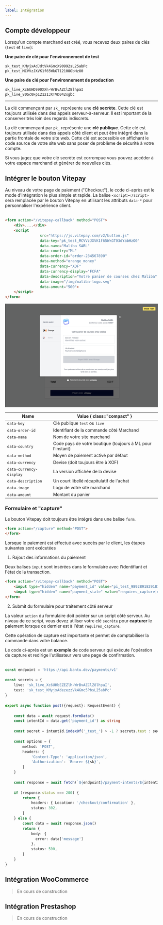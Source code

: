 ```yaml
---
label: Intégration
---
```


## Compte développeur

Lorsqu'un compte marchand est créé, vous recevez deux paires de clés (`test` et `live`):

**Une paire de clé pour l'environnement de test**
```
sk_test_KMyjxAdJdtVk4GmcX90992sL25abPc
pk_test_MCVVzJXVK1f65WkGT1210OObHzO0
```

**Une paire de clé pour l'environnement de production**
```
sk_live_Xc6UHD990XXh-WrBvAZClZ8lhpaI
pk_live_80Sc0Fp121213XTVD042xgbc
```

<hr />

La clé commençant par `sk_` représente une **clé secrète**. Cette clé est toujours utilisée dans des appels
serveur-à-serveur. Il est important de la conserver très loin des regards indiscrets.

La clé commençant par `pk_` représente une **clé publique**. Cette clé est toujours utilisée dans des appels
côté client et peut être intégré dans la partie frontale de votre site web. Cette clé est accessible en
affichant le code source de votre site web sans poser de problème de sécurité à votre compte.

Si vous jugez que votre clé secrète est corrompue vous pouvez accéder à votre espace marchand et générer de  nouvelles clés.


## Intégrer le bouton Vitepay

Au niveau de votre page de paiement ("Checkout"), le code ci-après est le mode d'intégration le plus simple et rapide.
La balise `<script></script>` sera remplacée par le bouton Vitepay en utilisant les attributs `data-*` pour personnaliser l'expérience client.

```html

<form action="/vitepay-callback" method="POST">
    <div>....</div>
    <script
                src="https://js.vitepay.com/v2/button.js"
                data-key="pk_test_MCVVzJXVK1f65WkGT03dYabHzO0"
                data-name="Maliba SARL"
                data-country="ML"
                data-order-id="order-234567890"
                data-method="orange_money"
                data-currency="XOF"
                data-currency-display="FCFA"
                data-description="Votre panier de courses chez Maliba"
                data-image="/img/maliba-logo.svg"
                data-amount="500">
    </script>
</form>
```

![](./static/img/demo-popup.png)

Name                    | Value { class="compact" }
---                     | ---
`data-key`              | Clé publique `test` ou `live`
`data-order-id`         | Identifiant de la commande côté Marchand
`data-name`             | Nom de votre site marchand
`data-country`          | Code pays de votre boutique (toujours à ML pour l'instant)
`data-method`           | Moyen de paiement activé par défaut
`data-currency`         | Devise (doit toujours être à XOF)
`data-currency-display` | La version affichée de la devise
`data-description`      | Un court libellé récapitulatif de l'achat
`data-image`            | Logo de votre site marchand
`data-amount`           | Montant du panier

### Formulaire et "capture"

Le bouton Vitepay doit toujours être intégré dans une balise `form`.

```html
<form action="/capture" method="POST">
</form>
```

Lorsque le paiement est effectué avec succès par le client, les étapes suivantes sont exécutées

1. Rajout des informations du paiement

Deux balises `input` sont insérées dans le formulaire avec l'identifiant et l'état de la transaction.

```html
<form action="/vitepay-callback" method="POST">
    <input type="hidden" name="payment_id" value="pi_test_9892891829181"/>
    <input type="hidden" name="payment_state" value="requires_capture|cancelled"/>
</form>
```

2. Submit du formulaire pour traitement côté serveur

La valeur `action` du formulaire doit pointer sur un script côté serveur. Au niveau de ce script,
vous devez utiliser votre clé `secrète` pour **capturer** le paiement lorsque ce dernier est à l'état `requires_capture`. 

Cette opération de capture est importante et permet de comptabiliser la commande dans votre balance. 

Le code ci-après est un **exemple** de code serveur qui exécute l'opération de capture et redirige l'utilisateur
vers une page de confirmation. 

```typescript

const endpoint = 'https://api.bantu.dev/payments/v1'

const secrets = {
    live: 'sk_live_Xc6UHbEZEZlh-WrBvAZClZ8lhpaI',
    test: 'sk_test_KMyjxAdezezzVk4Gmc5PbsL25abPc'
}

export async function post({request}: RequestEvent) {

    const data = await request.formData()
    const intentId = data.get('payment_id') as string

    const secret = intentId.indexOf('_test_') > -1 ? secrets.test : secrets.live

    const options = {
        method: 'POST',
        headers: {
            'Content-Type': 'application/json',
            'Authorization': `Bearer ${sk}`,
        }
    }
    
    const response = await fetch(`${endpoint}/payment-intents/${intentId}/capture`, options)
    
    if (response.status === 200) {
        return {
            headers: { Location: '/checkout/confirmation' },
            status: 302,
        }
    } else {
        const data = await response.json()
        return {
            body: { 
              error: data['message']
            },
            status: 500,
        }
    }
}
```


## Intégration WooCommerce

> En cours de construction

## Intégration Prestashop


> En cours de construction